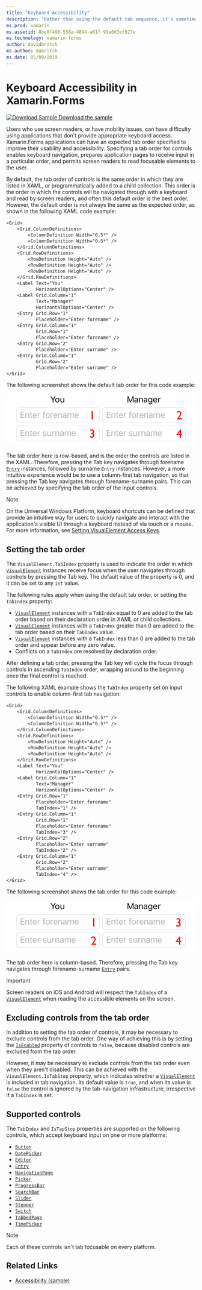 ```yaml
---
title: "Keyboard Accessibility"
description: "Rather than using the default tab sequence, it's sometimes necessary to tune the accessibility of your UI by specifying the tab sequence with a combination of the TabIndex and IsTapStop properties."
ms.prod: xamarin
ms.assetid: 8be8f498-558a-4894-a01f-91a0d3ef927e
ms.technology: xamarin-forms
author: davidbritch
ms.author: dabritch
ms.date: 05/09/2019
---
```


# Keyboard Accessibility in Xamarin.Forms

[![Download Sample](~/media/shared/download.png) Download the sample](https://docs.microsoft.com/samples/xamarin/xamarin-forms-samples/userinterface-accessibility)

Users who use screen readers, or have mobility issues, can have difficulty using applications that don't provide appropriate keyboard access. Xamarin.Forms applications can have an expected tab order specified to improve their usability and accessibility. Specifying a tab order for controls enables keyboard navigation, prepares application pages to receive input in a particular order, and permits screen readers to read focusable elements to the user.

By default, the tab order of controls is the same order in which they are listed in XAML, or programmatically added to a child collection. This order is the order in which the controls will be navigated through with a keyboard and read by screen readers, and often this default order is the best order. However, the default order is not always the same as the expected order, as shown in the following XAML code example:

```xaml
<Grid>
    <Grid.ColumnDefinitions>
        <ColumnDefinition Width="0.5*" />
        <ColumnDefinition Width="0.5*" />
    </Grid.ColumnDefinitions>
    <Grid.RowDefinitions>
        <RowDefinition Height="Auto" />
        <RowDefinition Height="Auto" />
        <RowDefinition Height="Auto" />
    </Grid.RowDefinitions>
    <Label Text="You"
           HorizontalOptions="Center" />
    <Label Grid.Column="1"
           Text="Manager"
           HorizontalOptions="Center" />
    <Entry Grid.Row="1"
           Placeholder="Enter forename" />
    <Entry Grid.Column="1"
           Grid.Row="1"
           Placeholder="Enter forename" />
    <Entry Grid.Row="2"
           Placeholder="Enter surname" />
    <Entry Grid.Column="1"
           Grid.Row="2"
           Placeholder="Enter surname" />
</Grid>
```

The following screenshot shows the default tab order for this code example:

![](keyboard-images/default-tab-order.png "Default Row-based Tab Order")

The tab order here is row-based, and is the order the controls are listed in the XAML. Therefore, pressing the Tab key navigates through forename [`Entry`](xref:Xamarin.Forms.Entry) instances, followed by surname `Entry` instances. However, a more intuitive experience would be to use a column-first tab navigation, so that pressing the Tab key navigates through forename-surname pairs. This can be achieved by specifying the tab order of the input controls.

> [!NOTE]
> On the Universal Windows Platform, keyboard shortcuts can be defined that provide an intuitive way for users to quickly navigate and interact with the application's visible UI through a keyboard instead of via touch or a mouse. For more information, see [Setting VisualElement Access Keys](~/xamarin-forms/platform/windows/visualelement-access-keys.md).

## Setting the tab order

The `VisualElement.TabIndex` property is used to indicate the order in which [`VisualElement`](xref:Xamarin.Forms.VisualElement) instances receive focus when the user navigates through controls by pressing the Tab key. The default value of the property is 0, and it can be set to any `int` value.

The following rules apply when using the default tab order, or setting the `TabIndex` property:

- [`VisualElement`](xref:Xamarin.Forms.VisualElement) instances with a `TabIndex` equal to 0 are added to the tab order based on their declaration order in XAML or child collections.
- [`VisualElement`](xref:Xamarin.Forms.VisualElement) instances with a `TabIndex` greater than 0 are added to the tab order based on their `TabIndex` value.
- [`VisualElement`](xref:Xamarin.Forms.VisualElement) instances with a `TabIndex` less than 0 are added to the tab order and appear before any zero value.
- Conflicts on a `TabIndex` are resolved by declaration order.

After defining a tab order, pressing the Tab key will cycle the focus through controls in ascending `TabIndex` order, wrapping around to the beginning once the final control is reached.

The following XAML example shows the `TabIndex` property set on input controls to enable column-first tab navigation:

```xaml
<Grid>
    <Grid.ColumnDefinitions>
        <ColumnDefinition Width="0.5*" />
        <ColumnDefinition Width="0.5*" />
    </Grid.ColumnDefinitions>
    <Grid.RowDefinitions>
        <RowDefinition Height="Auto" />
        <RowDefinition Height="Auto" />
        <RowDefinition Height="Auto" />
    </Grid.RowDefinitions>
    <Label Text="You"
           HorizontalOptions="Center" />
    <Label Grid.Column="1"
           Text="Manager"
           HorizontalOptions="Center" />
    <Entry Grid.Row="1"
           Placeholder="Enter forename"
           TabIndex="1" />
    <Entry Grid.Column="1"
           Grid.Row="1"
           Placeholder="Enter forename"
           TabIndex="3" />
    <Entry Grid.Row="2"
           Placeholder="Enter surname"
           TabIndex="2" />
    <Entry Grid.Column="1"
           Grid.Row="2"
           Placeholder="Enter surname"
           TabIndex="4" />
</Grid>
```

The following screenshot shows the tab order for this code example:

![](keyboard-images/correct-tab-order.png "Column-based Tab Order")

The tab order here is column-based. Therefore, pressing the Tab key navigates through forename-surname [`Entry`](xref:Xamarin.Forms.Entry) pairs.

> [!IMPORTANT]
> Screen readers on iOS and Android will respect the `TabIndex` of a [`VisualElement`](xref:Xamarin.Forms.VisualElement) when reading the accessible elements on the screen.

## Excluding controls from the tab order

In addition to setting the tab order of controls, it may be necessary to exclude controls from the tab order. One way of achieving this is by setting the [`IsEnabled`](xref:Xamarin.Forms.VisualElement) property of controls to `false`, because disabled controls are excluded from the tab order.

However, it may be necessary to exclude controls from the tab order even when they aren't disabled. This can be achieved with the `VisualElement.IsTabStop` property, which indicates whether a [`VisualElement`](xref:Xamarin.Forms.VisualElement) is included in tab navigation. Its default value is `true`, and when its value is `false` the control is ignored by the tab-navigation infrastructure, irrespective if a `TabIndex` is set.

## Supported controls

The `TabIndex` and `IsTapStop` properties are supported on the following controls, which accept keyboard input on one or more platforms:

- [`Button`](xref:Xamarin.Forms.Button)
- [`DatePicker`](xref:Xamarin.Forms.DatePicker)
- [`Editor`](xref:Xamarin.Forms.Editor)
- [`Entry`](xref:Xamarin.Forms.Entry)
- [`NavigationPage`](xref:Xamarin.Forms.NavigationPage)
- [`Picker`](xref:Xamarin.Forms.Picker)
- [`ProgressBar`](xref:Xamarin.Forms.ProgressBar)
- [`SearchBar`](xref:Xamarin.Forms.SearchBar)
- [`Slider`](xref:Xamarin.Forms.Slider)
- [`Stepper`](xref:Xamarin.Forms.Stepper)
- [`Switch`](xref:Xamarin.Forms.Switch)
- [`TabbedPage`](xref:Xamarin.Forms.TabbedPage)
- [`TimePicker`](xref:Xamarin.Forms.TimePicker)

> [!NOTE]
> Each of these controls isn't tab focusable on every platform.

## Related Links

- [Accessibility (sample)](https://docs.microsoft.com/samples/xamarin/xamarin-forms-samples/userinterface-accessibility)
